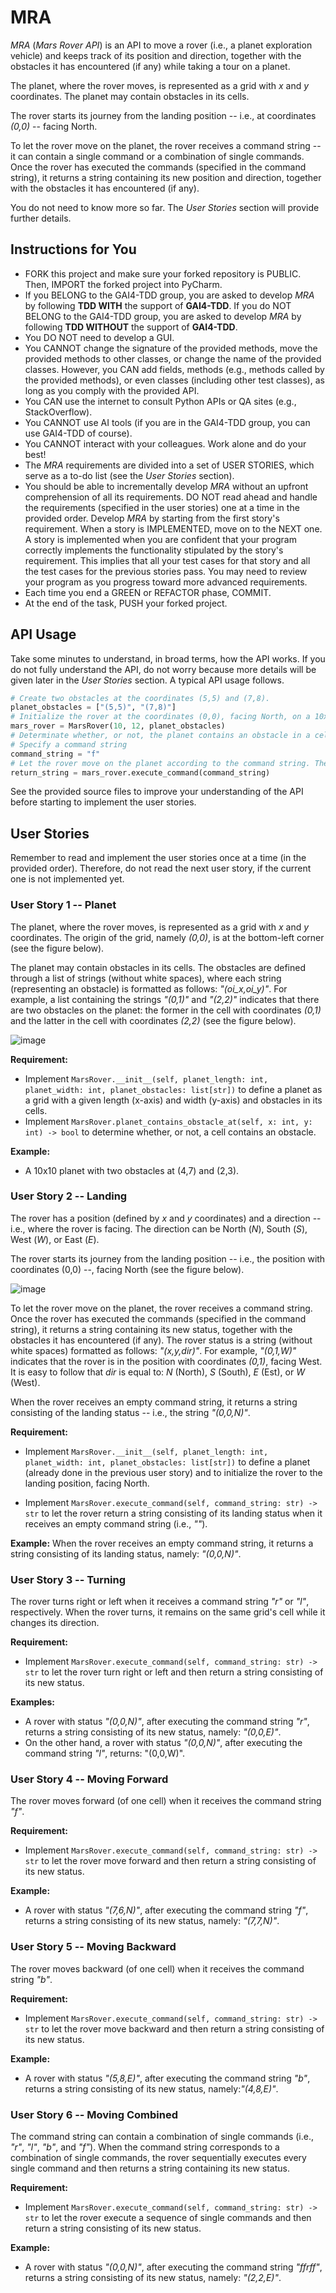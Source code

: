 # MRA
_MRA_ (_Mars Rover API_) is an API to move a rover (i.e., a planet exploration vehicle) and keeps track of its position and direction, together with the obstacles it has encountered (if any) while taking a tour on a planet.

The planet, where the rover moves, is represented as a grid with _x_ and _y_ coordinates. The planet may contain obstacles in its cells.

The rover starts its journey from the landing position -- i.e., at coordinates _(0,0)_ -- facing North.

To let the rover move on the planet, the rover receives a command string -- it can contain a single command or a combination of single commands. Once the rover has executed the commands (specified in the command string), it returns a string containing its new position and direction, together with the obstacles it has encountered (if any).

You do not need to know more so far. The _User Stories_ section will provide further details.

## Instructions for You
* FORK this project and make sure your forked repository is PUBLIC. Then, IMPORT the forked project into PyCharm.
* If you BELONG to the GAI4-TDD group, you are asked to develop _MRA_ by following **TDD WITH** the support of **GAI4-TDD**. If you do NOT BELONG to the GAI4-TDD group, you are asked to develop _MRA_ by following **TDD WITHOUT** the support of **GAI4-TDD**.
* You DO NOT need to develop a GUI.
* You CANNOT change the signature of the provided methods, move the provided methods to other classes, or change the name of the provided classes. However, you CAN add fields, methods (e.g., methods called by the provided methods), or even classes (including other test classes), as long as you comply with the provided API.
* You CAN use the internet to consult Python APIs or QA sites (e.g., StackOverflow).
* You CANNOT use AI tools (if you are in the GAI4-TDD group, you can use GAI4-TDD of course).
* You CANNOT interact with your colleagues. Work alone and do your best!
* The _MRA_ requirements are divided into a set of USER STORIES, which serve as a to-do list (see the _User Stories_ section).
* You should be able to incrementally develop _MRA_ without an upfront comprehension of all its requirements. DO NOT read ahead and handle the requirements (specified in the user stories) one at a time in the provided order. Develop _MRA_ by starting from the first story's requirement. When a story is IMPLEMENTED, move on to the NEXT one. A story is implemented when you are confident that your program correctly implements the functionality stipulated by the story's requirement. This implies that all your test cases for that story and all the test cases for the previous stories pass. You may need to review your program as you progress toward more advanced requirements.
* Each time you end a GREEN or REFACTOR phase, COMMIT.
* At the end of the task, PUSH your forked project.

## API Usage
Take some minutes to understand, in broad terms, how the API works. If you do not fully understand the API, do not worry because more details will be given later in the _User Stories_ section. A typical API usage follows.

```python
# Create two obstacles at the coordinates (5,5) and (7,8).
planet_obstacles = ["(5,5)", "(7,8)"]
# Initialize the rover at the coordinates (0,0), facing North, on a 10x12 planet with obstacles at the coordinates (5,5) and (7,8)
mars_rover = MarsRover(10, 12, planet_obstacles)
# Determinate whether, or not, the planet contains an obstacle in a cell contain_obstacle = mars_rover.planet_contains_obstacle_at(7, 8)
# Specify a command string
command_string = "f"
# Let the rover move on the planet according to the command string. The return string contains the new position of the rover, its direction, and the obstacles it has encountered while moving on the planet (if any)
return_string = mars_rover.execute_command(command_string)
```

See the provided source files to improve your understanding of the API before starting to implement the user stories. 

## User Stories
Remember to read and implement the user stories once at a time (in the provided order). Therefore, do not read the next user story, if the current one is not implemented yet.

### User Story 1 -- Planet
The planet, where the rover moves, is represented as a grid with _x_ and _y_ coordinates. The origin of the grid, namely _(0,0)_, is at the bottom-left corner (see the figure below).

The planet may contain obstacles in its cells. The obstacles are defined through a list of strings (without white spaces), where each string (representing an obstacle) is formatted as follows: _"(oi_x,oi_y)"_. For example, a list containing the strings _"(0,1)"_ and _"(2,2)"_ indicates that there are two obstacles on the planet: the former in the cell with coordinates _(0,1)_ and the latter in the cell with coordinates _(2,2)_ (see the figure below). 

![image](https://github.com/user-attachments/assets/248d5301-70fd-49e0-99df-100ae72c20f3)

**Requirement:**
* Implement ```MarsRover.__init__(self, planet_length: int, planet_width: int, planet_obstacles: list[str])``` to define a planet as a grid with a given length (x-axis) and width (y-axis) and obstacles in its cells.
* Implement ```MarsRover.planet_contains_obstacle_at(self, x: int, y: int) -> bool``` to determine whether, or not, a cell contains an obstacle.

**Example:** 
* A 10x10 planet with two obstacles at (4,7) and (2,3).

### User Story 2 -- Landing
The rover has a position (defined by _x_ and _y_ coordinates) and a direction -- i.e., where the rover is facing. The direction can be North (_N_), South (_S_), West (_W_), or East (_E_).

The rover starts its journey from the landing position -- i.e., the position with coordinates (0,0) --, facing North (see the figure below). 

![image](https://github.com/user-attachments/assets/2f8d792c-3e42-40d6-97b1-5b535faea161)

To let the rover move on the planet, the rover receives a command string. Once the rover has executed the commands (specified in the command string), it returns a string containing its new status, together with the obstacles it has encountered (if any). The rover status is a string (without white spaces) formatted as follows: _"(x,y,dir)"_. For example, _"(0,1,W)"_ indicates that the rover is in the position with coordinates _(0,1)_, facing West. It is easy to follow that _dir_ is equal to: _N_ (North), _S_ (South), _E_ (Est), or _W_ (West).

When the rover receives an empty command string, it returns a string consisting of the landing status -- i.e., the string _"(0,0,N)"_.

**Requirement:**
* Implement ```MarsRover.__init__(self, planet_length: int, planet_width: int, planet_obstacles: list[str])``` to define a planet (already done in the previous user story) and to initialize the rover to the landing position, facing North.
- Implement ```MarsRover.execute_command(self, command_string: str) -> str``` to let the rover return a string consisting of its landing status when it receives an empty command string (i.e., _""_).
 
**Example:** When the rover receives an empty command string, it returns a string consisting of its landing status, namely: _"(0,0,N)"_.

### User Story 3 -- Turning
The rover turns right or left when it receives a command string _"r"_ or _"l"_, respectively. When the rover turns, it remains on the same grid's cell while it changes its direction.

**Requirement:** 
* Implement ```MarsRover.execute_command(self, command_string: str) -> str``` to let the rover turn right or left and then return a string consisting of its new status.
 
**Examples:**
* A rover with status _"(0,0,N)"_, after executing the command string _"r"_, returns a string consisting of its new status, namely: _"(0,0,E)"_.
* On the other hand, a rover with status _"(0,0,N)"_, after executing the command string _"l"_, returns: "(0,0,W)".

### User Story 4 -- Moving Forward
The rover moves forward (of one cell) when it receives the command string _"f"_.
 
**Requirement:** 
* Implement ```MarsRover.execute_command(self, command_string: str) -> str``` to let the rover move forward and then return a string consisting of its new status.
 
**Example:** 
* A rover with status _"(7,6,N)"_, after executing the command string _"f"_, returns a string consisting of its new status, namely: _"(7,7,N)"_.

### User Story 5 -- Moving Backward
The rover moves backward (of one cell) when it receives the command string _"b"_.

**Requirement:** 
* Implement ```MarsRover.execute_command(self, command_string: str) -> str``` to let the rover move backward and then return a string consisting of its new status.

**Example:** 
* A rover with status _"(5,8,E)"_, after executing the command string _"b"_, returns a string consisting of its new status, namely:_"(4,8,E)"_.

### User Story 6 -- Moving Combined
The command string can contain a combination of single commands (i.e., _"r"_, _"l"_, _"b"_, and _"f"_). When the command string corresponds to a combination of single commands, the rover sequentially executes every single command and then returns a string containing its new status.

**Requirement:**
* Implement ```MarsRover.execute_command(self, command_string: str) -> str``` to let the rover execute a sequence of single commands and then return a string consisting of its new status.

**Example:** 
* A rover with status _"(0,0,N)"_, after executing the command string _"ffrff"_, returns a string consisting of its new status, namely: _"(2,2,E)"_.
